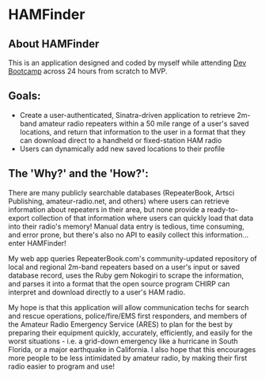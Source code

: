 # HAMFinder

## About HAMFinder

This is an application designed and coded by myself while attending [Dev Bootcamp](http://devbootcamp.com/) across 24 hours from scratch to MVP.

## Goals:

* Create a user-authenticated, Sinatra-driven application to retrieve 2m-band amateur radio repeaters within a 50 mile range of a user's saved locations, and return that information to the user in a format that they can download direct to a handheld or fixed-station HAM radio
* Users can dynamically add new saved locations to their profile

## The 'Why?' and the 'How?':

There are many publicly searchable databases (RepeaterBook, Artsci Publishing, amateur-radio.net, and others) where users can retrieve information about repeaters in their area, but none provide a ready-to-export collection of that information where users can quickly load that data into their radio's memory! Manual data entry is tedious, time consuming, and error prone, but there's also no API to easily collect this information... enter HAMFinder!

My web app queries RepeaterBook.com's community-updated repository of local and regional 2m-band repeaters based on a user's input or saved database record, uses the Ruby gem Nokogiri to scrape the information, and parses it into a format that the open source program CHIRP can interpret and download directly to a user's HAM radio.

My hope is that this application will allow communication techs for search and rescue operations, police/fire/EMS first responders, and members of the Amateur Radio Emergency Service (ARES) to plan for the best by preparing their equipment quickly, accurately, efficiently, and easily for the worst situations - i.e. a grid-down emergency like a hurricane in South Florida, or a major earthquake in California. I also hope that this encourages more people to be less intimidated by amateur radio, by making their first radio easier to program and use!
